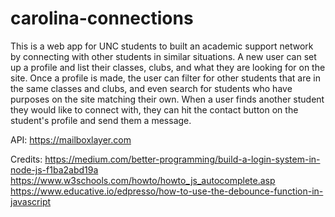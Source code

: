 # carolina-connections

This is a web app for UNC students to built an academic support network by connecting with other students in similar situations. A new user can set 
up a profile and list their classes, clubs, and what they are looking for on the site. Once a profile is made, the user can filter for other students 
that are in the same classes and clubs, and even search for students who have purposes on the site matching their own. When a user finds another student 
they would like to connect with, they can hit the contact button on the student's profile and send them a message.

API: https://mailboxlayer.com

Credits:
https://medium.com/better-programming/build-a-login-system-in-node-js-f1ba2abd19a
https://www.w3schools.com/howto/howto_js_autocomplete.asp
https://www.educative.io/edpresso/how-to-use-the-debounce-function-in-javascript

